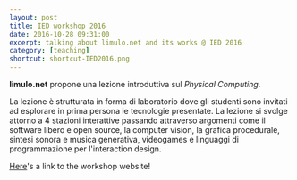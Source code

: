 ```yaml
---
layout: post
title: IED workshop 2016
date: 2016-10-28 09:31:00
excerpt: talking about limulo.net and its works @ IED 2016
category: [teaching]
shortcut: shortcut-IED2016.png
---
```


**limulo.net** propone una lezione introduttiva sul _Physical Computing_.

 La lezione è strutturata in forma di laboratorio dove gli studenti sono invitati ad esplorare in prima persona le tecnologie presentate. La lezione si svolge attorno a 4 stazioni interattive passando attraverso argomenti come il software libero e open source, la computer vision, la grafica procedurale, sintesi sonora e musica generativa, videogames e linguaggi di programmazione per l'interaction design.

[Here](https://limulo.github.io/ws-ied2016/)'s a link to the workshop website!
